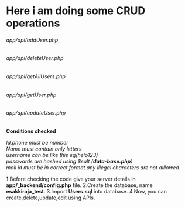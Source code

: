 # __Here i am doing some CRUD operations__

###### app/api/addUser.php
###### app/api/deleteUser.php
###### app/api/getAllUsers.php
###### app/api/getUser.php
###### app/api/updateUser.php


**Conditions checked**

_Id,phone must be number_ <br />
_Name must contain only letters_ <br /> 
_username can be like this eg(helo123)_ <br />
_passwards are hashed using $salt (**data-base.php**)_ <br />
_mail id must be in correct format_
_any illegal characters are not alllowed_ <br />

1.Before checking the code give your server details in **app/_backend/config.php** file.
2.Create the database, name **esakkiraja_test**.
3.Import **Users.sql** into database.
4.Now, you can create,delete,update,edit using APIs.
